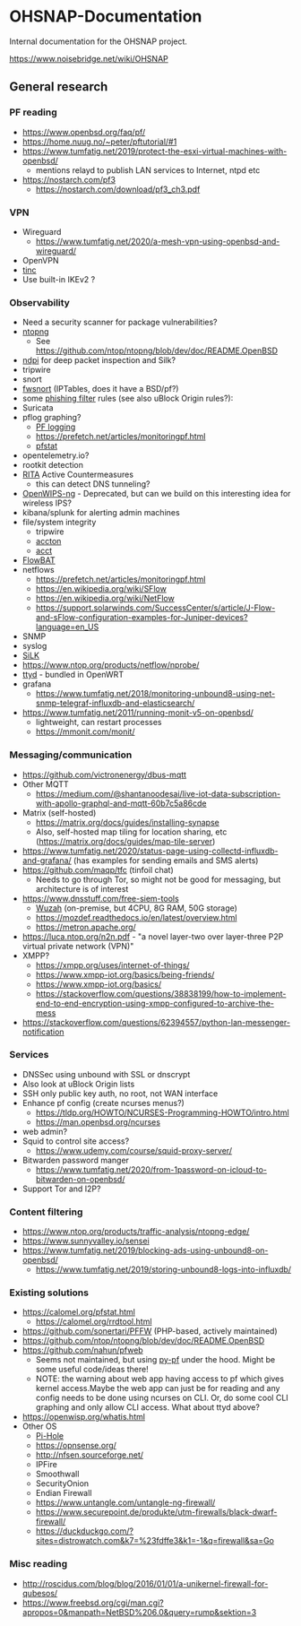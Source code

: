 # OHSNAP-Documentation

Internal documentation for the OHSNAP project.

https://www.noisebridge.net/wiki/OHSNAP

## General research

### PF reading

- https://www.openbsd.org/faq/pf/
- https://home.nuug.no/~peter/pftutorial/#1
- https://www.tumfatig.net/2019/protect-the-esxi-virtual-machines-with-openbsd/
  - mentions relayd to publish LAN services to Internet, ntpd etc
- https://nostarch.com/pf3
  - https://nostarch.com/download/pf3_ch3.pdf

### VPN

- Wireguard
  - https://www.tumfatig.net/2020/a-mesh-vpn-using-openbsd-and-wireguard/
- OpenVPN
- [tinc](https://www.tinc-vpn.org/)
- Use built-in IKEv2 ?

### Observability

- Need a security scanner for package vulnerabilities?
- [ntopng](https://www.ntop.org/products/traffic-analysis/ntop/)
  - See https://github.com/ntop/ntopng/blob/dev/doc/README.OpenBSD
- [ndpi](https://www.ntop.org/products/deep-packet-inspection/ndpi/) for deep
  packet inspection and Silk?
- tripwire
- snort
- [fwsnort](http://cipherdyne.org/fwsnort/) (IPTables, does it have a BSD/pf?)
- some
  [phishing filter](https://gitlab.com/curben/phishing-filter#phishing-url-blocklist)
  rules (see also uBlock Origin rules?):
- Suricata
- pflog graphing?
  - [PF logging](https://www.openbsd.org/faq/pf/logging.html)
  - https://prefetch.net/articles/monitoringpf.html
  - [pfstat](https://www.benzedrine.ch/pfstat.html)
- opentelemetry.io?
- rootkit detection
- [RITA](https://www.activecountermeasures.com/free-tools/rita/) Active
  Countermeasures
  - this can detect DNS tunneling?
- [OpenWIPS-ng](http://www.openwips-ng.org/) - Deprecated, but can we build on
  this interesting idea for wireless IPS?
- kibana/splunk for alerting admin machines
- file/system integrity
  - tripwire
  - [accton](https://man.openbsd.org/accton.8)
  - [acct](https://man.openbsd.org/acct.2)
- [FlowBAT](http://www.flowbat.com/)
- netflows
  - https://prefetch.net/articles/monitoringpf.html
  - https://en.wikipedia.org/wiki/SFlow
  - https://en.wikipedia.org/wiki/NetFlow
  - https://support.solarwinds.com/SuccessCenter/s/article/J-Flow-and-sFlow-configuration-examples-for-Juniper-devices?language=en_US
- SNMP
- syslog
- [SiLK](https://tools.netsa.cert.org/silk/)
- https://www.ntop.org/products/netflow/nprobe/
- [ttyd](https://tsl0922.github.io/ttyd/) - bundled in OpenWRT
- grafana
  - https://www.tumfatig.net/2018/monitoring-unbound8-using-net-snmp-telegraf-influxdb-and-elasticsearch/
- https://www.tumfatig.net/2011/running-monit-v5-on-openbsd/
  - lightweight, can restart processes
  - https://mmonit.com/monit/

### Messaging/communication

- https://github.com/victronenergy/dbus-mqtt
- Other MQTT
  - https://medium.com/@shantanoodesai/live-iot-data-subscription-with-apollo-graphql-and-mqtt-60b7c5a86cde
- Matrix (self-hosted)
  - https://matrix.org/docs/guides/installing-synapse
  - Also, self-hosted map tiling for location sharing, etc
    (https://matrix.org/docs/guides/map-tile-server)
- https://www.tumfatig.net/2020/status-page-using-collectd-influxdb-and-grafana/
  (has examples for sending emails and SMS alerts)
- https://github.com/maqp/tfc (tinfoil chat)
  - Needs to go through Tor, so might not be good for messaging, but
    architecture is of interest
- https://www.dnsstuff.com/free-siem-tools
  - [Wuzah](https://documentation.wazuh.com/current/quickstart.html)
    (on-premise, but 4CPU, 8G RAM, 50G storage)
  - https://mozdef.readthedocs.io/en/latest/overview.html
  - https://metron.apache.org/
- https://luca.ntop.org/n2n.pdf - "a novel layer-two over layer-three P2P
  virtual private network (VPN)"
- XMPP?
  - https://xmpp.org/uses/internet-of-things/
  - https://www.xmpp-iot.org/basics/being-friends/
  - https://www.xmpp-iot.org/basics/
  - https://stackoverflow.com/questions/38838199/how-to-implement-end-to-end-encryption-using-xmpp-configured-to-archive-the-mess
- https://stackoverflow.com/questions/62394557/python-lan-messenger-notification

### Services

- DNSSec using unbound with SSL or dnscrypt
- Also look at uBlock Origin lists
- SSH only public key auth, no root, not WAN interface
- Enhance pf config (create ncurses menus?)
  - https://tldp.org/HOWTO/NCURSES-Programming-HOWTO/intro.html
  - https://man.openbsd.org/ncurses
- web admin?
- Squid to control site access?
  - https://www.udemy.com/course/squid-proxy-server/
- Bitwarden password manger
  - https://www.tumfatig.net/2020/from-1password-on-icloud-to-bitwarden-on-openbsd/
- Support Tor and I2P?

### Content filtering

- https://www.ntop.org/products/traffic-analysis/ntopng-edge/
- https://www.sunnyvalley.io/sensei
- https://www.tumfatig.net/2019/blocking-ads-using-unbound8-on-openbsd/
  - https://www.tumfatig.net/2019/storing-unbound8-logs-into-influxdb/

### Existing solutions

- https://calomel.org/pfstat.html
  - https://calomel.org/rrdtool.html
- https://github.com/sonertari/PFFW (PHP-based, actively maintained)
- https://github.com/ntop/ntopng/blob/dev/doc/README.OpenBSD
- https://github.com/nahun/pfweb
  - Seems not maintained, but using
    [py-pf](http://www.kernel-panic.it/software/py-pf/) under the hood. Might be
    some useful code/ideas there!
  - NOTE: the warning about web app having access to pf which gives kernel
    access.Maybe the web app can just be for reading and any config needs to be
    done using ncurses on CLI. Or, do some cool CLI graphing and only allow CLI
    access. What about ttyd above?
- https://openwisp.org/whatis.html
- Other OS
  - [Pi-Hole](https://pi-hole.net/)
  - https://opnsense.org/
  - http://nfsen.sourceforge.net/
  - IPFire
  - Smoothwall
  - SecurityOnion
  - Endian Firewall
  - https://www.untangle.com/untangle-ng-firewall/
  - https://www.securepoint.de/produkte/utm-firewalls/black-dwarf-firewall/
  - https://duckduckgo.com/?sites=distrowatch.com&k7=%23fdffe3&k1=-1&q=firewall&sa=Go

### Misc reading

- http://roscidus.com/blog/blog/2016/01/01/a-unikernel-firewall-for-qubesos/
- https://www.freebsd.org/cgi/man.cgi?apropos=0&manpath=NetBSD%206.0&query=rump&sektion=3
